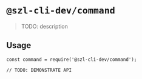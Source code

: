 # `@szl-cli-dev/command`

> TODO: description

## Usage

```
const command = require('@szl-cli-dev/command');

// TODO: DEMONSTRATE API
```
